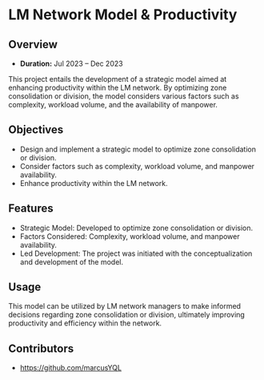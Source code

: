 # LM Network Model & Productivity

## Overview

- **Duration:** Jul 2023 – Dec 2023

This project entails the development of a strategic model aimed at enhancing productivity within the LM network. By optimizing zone consolidation or division, the model considers various factors such as complexity, workload volume, and the availability of manpower.

## Objectives

- Design and implement a strategic model to optimize zone consolidation or division.
- Consider factors such as complexity, workload volume, and manpower availability.
- Enhance productivity within the LM network.

## Features

- Strategic Model: Developed to optimize zone consolidation or division.
- Factors Considered: Complexity, workload volume, and manpower availability.
- Led Development: The project was initiated with the conceptualization and development of the model.

## Usage

This model can be utilized by LM network managers to make informed decisions regarding zone consolidation or division, ultimately improving productivity and efficiency within the network.

## Contributors

- https://github.com/marcusYQL
